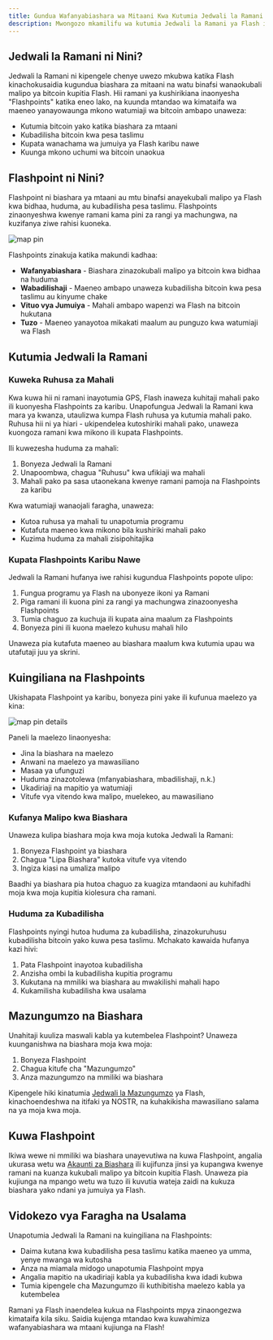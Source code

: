 ```yaml
---
title: Gundua Wafanyabiashara wa Mitaani Kwa Kutumia Jedwali la Ramani
description: Mwongozo mkamilifu wa kutumia Jedwali la Ramani ya Flash ili kupata biashara zinazokubali bitcoin na kubadilisha pesa taslimu
---
```


## Jedwali la Ramani ni Nini?

Jedwali la Ramani ni kipengele chenye uwezo mkubwa katika Flash kinachokusaidia kugundua biashara za mitaani na watu binafsi wanaokubali malipo ya bitcoin kupitia Flash. Hii ramani ya kushirikiana inaonyesha "Flashpoints" katika eneo lako, na kuunda mtandao wa kimataifa wa maeneo yanayowaunga mkono watumiaji wa bitcoin ambapo unaweza:

-   Kutumia bitcoin yako katika biashara za mtaani
-   Kubadilisha bitcoin kwa pesa taslimu
-   Kupata wanachama wa jumuiya ya Flash karibu nawe
-   Kuunga mkono uchumi wa bitcoin unaokua

## Flashpoint ni Nini?

Flashpoint ni biashara ya mtaani au mtu binafsi anayekubali malipo ya Flash kwa bidhaa, huduma, au kubadilisha pesa taslimu. Flashpoints zinaonyeshwa kwenye ramani kama pini za rangi ya machungwa, na kuzifanya ziwe rahisi kuoneka.

![map pin](/images/map-pin.webp)

Flashpoints zinakuja katika makundi kadhaa:

-   **Wafanyabiashara** - Biashara zinazokubali malipo ya bitcoin kwa bidhaa na huduma
-   **Wabadilishaji** - Maeneo ambapo unaweza kubadilisha bitcoin kwa pesa taslimu au kinyume chake
-   **Vituo vya Jumuiya** - Mahali ambapo wapenzi wa Flash na bitcoin hukutana
-   **Tuzo** - Maeneo yanayotoa mikakati maalum au punguzo kwa watumiaji wa Flash

## Kutumia Jedwali la Ramani

### Kuweka Ruhusa za Mahali

Kwa kuwa hii ni ramani inayotumia GPS, Flash inaweza kuhitaji mahali pako ili kuonyesha Flashpoints za karibu. Unapofungua Jedwali la Ramani kwa mara ya kwanza, utaulizwa kumpa Flash ruhusa ya kutumia mahali pako. Ruhusa hii ni ya hiari - ukipendelea kutoshiriki mahali pako, unaweza kuongoza ramani kwa mikono ili kupata Flashpoints.

Ili kuwezesha huduma za mahali:

1. Bonyeza Jedwali la Ramani
2. Unapoombwa, chagua "Ruhusu" kwa ufikiaji wa mahali
3. Mahali pako pa sasa utaonekana kwenye ramani pamoja na Flashpoints za karibu

Kwa watumiaji wanaojali faragha, unaweza:

-   Kutoa ruhusa ya mahali tu unapotumia programu
-   Kutafuta maeneo kwa mikono bila kushiriki mahali pako
-   Kuzima huduma za mahali zisipohitajika

### Kupata Flashpoints Karibu Nawe

Jedwali la Ramani hufanya iwe rahisi kugundua Flashpoints popote ulipo:

1. Fungua programu ya Flash na ubonyeze ikoni ya Ramani
2. Piga ramani ili kuona pini za rangi ya machungwa zinazoonyesha Flashpoints
3. Tumia chaguo za kuchuja ili kupata aina maalum za Flashpoints
4. Bonyeza pini ili kuona maelezo kuhusu mahali hilo

Unaweza pia kutafuta maeneo au biashara maalum kwa kutumia upau wa utafutaji juu ya skrini.

## Kuingiliana na Flashpoints

Ukishapata Flashpoint ya karibu, bonyeza pini yake ili kufunua maelezo ya kina:

![map pin details](/images/map-pin-details.webp)

Paneli la maelezo linaonyesha:

-   Jina la biashara na maelezo
-   Anwani na maelezo ya mawasiliano
-   Masaa ya ufunguzi
-   Huduma zinazotolewa (mfanyabiashara, mbadilishaji, n.k.)
-   Ukadiriaji na mapitio ya watumiaji
-   Vitufe vya vitendo kwa malipo, muelekeo, au mawasiliano

### Kufanya Malipo kwa Biashara

Unaweza kulipa biashara moja kwa moja kutoka Jedwali la Ramani:

1. Bonyeza Flashpoint ya biashara
2. Chagua "Lipa Biashara" kutoka vitufe vya vitendo
3. Ingiza kiasi na umaliza malipo

Baadhi ya biashara pia hutoa chaguo za kuagiza mtandaoni au kuhifadhi moja kwa moja kupitia kiolesura cha ramani.

### Huduma za Kubadilisha

Flashpoints nyingi hutoa huduma za kubadilisha, zinazokuruhusu kubadilisha bitcoin yako kuwa pesa taslimu. Mchakato kawaida hufanya kazi hivi:

1. Pata Flashpoint inayotoa kubadilisha
2. Anzisha ombi la kubadilisha kupitia programu
3. Kukutana na mmiliki wa biashara au mwakilishi mahali hapo
4. Kukamilisha kubadilisha kwa usalama

## Mazungumzo na Biashara

Unahitaji kuuliza maswali kabla ya kutembelea Flashpoint? Unaweza kuunganishwa na biashara moja kwa moja:

1. Bonyeza Flashpoint
2. Chagua kitufe cha "Mazungumzo"
3. Anza mazungumzo na mmiliki wa biashara

Kipengele hiki kinatumia [Jedwali la Mazungumzo](/sw/guides/chat) ya Flash, kinachoendeshwa na itifaki ya NOSTR, na kuhakikisha mawasiliano salama na ya moja kwa moja.

## Kuwa Flashpoint

Ikiwa wewe ni mmiliki wa biashara unayevutiwa na kuwa Flashpoint, angalia ukurasa wetu wa [Akaunti za Biashara](/sw/business) ili kujifunza jinsi ya kupangwa kwenye ramani na kuanza kukubali malipo ya bitcoin kupitia Flash. Unaweza pia kujiunga na mpango wetu wa tuzo ili kuvutia wateja zaidi na kukuza biashara yako ndani ya jumuiya ya Flash.

## Vidokezo vya Faragha na Usalama

Unapotumia Jedwali la Ramani na kuingiliana na Flashpoints:

-   Daima kutana kwa kubadilisha pesa taslimu katika maeneo ya umma, yenye mwanga wa kutosha
-   Anza na miamala midogo unapotumia Flashpoint mpya
-   Angalia mapitio na ukadiriaji kabla ya kubadilisha kwa idadi kubwa
-   Tumia kipengele cha Mazungumzo ili kuthibitisha maelezo kabla ya kutembelea

Ramani ya Flash inaendelea kukua na Flashpoints mpya zinaongezwa kimataifa kila siku. Saidia kujenga mtandao kwa kuwahimiza wafanyabiashara wa mtaani kujiunga na Flash!